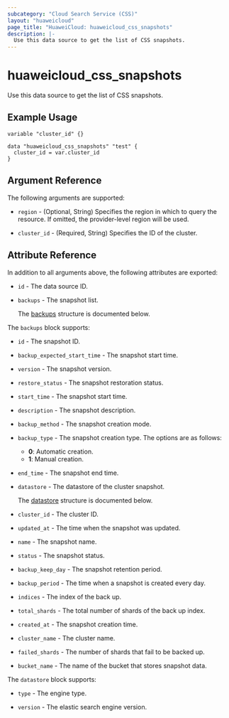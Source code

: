 ```yaml
---
subcategory: "Cloud Search Service (CSS)"
layout: "huaweicloud"
page_title: "HuaweiCloud: huaweicloud_css_snapshots"
description: |-
  Use this data source to get the list of CSS snapshots.
---
```


# huaweicloud_css_snapshots

Use this data source to get the list of CSS snapshots.

## Example Usage

```hcl
variable "cluster_id" {}

data "huaweicloud_css_snapshots" "test" {
  cluster_id = var.cluster_id
}
```

## Argument Reference

The following arguments are supported:

* `region` - (Optional, String) Specifies the region in which to query the resource.
  If omitted, the provider-level region will be used.

* `cluster_id` - (Required, String) Specifies the ID of the cluster.

## Attribute Reference

In addition to all arguments above, the following attributes are exported:

* `id` - The data source ID.

* `backups` - The snapshot list.

  The [backups](#backups_struct) structure is documented below.

<a name="backups_struct"></a>
The `backups` block supports:

* `id` - The snapshot ID.

* `backup_expected_start_time` - The snapshot start time.

* `version` - The snapshot version.

* `restore_status` - The snapshot restoration status.

* `start_time` - The snapshot start time.

* `description` - The snapshot description.

* `backup_method` - The snapshot creation mode.

* `backup_type` - The snapshot creation type.
  The options are as follows:
  + **0**: Automatic creation.
  + **1**: Manual creation.

* `end_time` - The snapshot end time.

* `datastore` - The datastore of the cluster snapshot.

  The [datastore](#backups_datastore_struct) structure is documented below.

* `cluster_id` - The cluster ID.

* `updated_at` - The time when the snapshot was updated.

* `name` - The snapshot name.

* `status` - The snapshot status.

* `backup_keep_day` - The snapshot retention period.

* `backup_period` - The time when a snapshot is created every day.

* `indices` - The index of the back up.

* `total_shards` - The total number of shards of the back up index.

* `created_at` - The snapshot creation time.

* `cluster_name` - The cluster name.

* `failed_shards` - The number of shards that fail to be backed up.

* `bucket_name` - The name of the bucket that stores snapshot data.

<a name="backups_datastore_struct"></a>
The `datastore` block supports:

* `type` - The engine type.

* `version` - The elastic search engine version.
